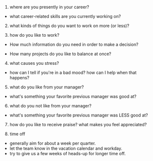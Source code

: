 1. where are you presently in your career? 

* what career-related skills are you currently working on? 

2. what kinds of things do you want to work on more (or less)? 


3. how do you like to work? 
* How much information do you need in order to make a decision? 


* How many projects do you like to balance at once? 


4. what causes you stress? 
* how can I tell if you're in a bad mood? how can I help when that happens?


5. what do you like from your manager? 


* what's something your favorite previous manager was good at?

6. what do you not like from your manager? 


* what's something your favorite previous manager was LESS good at?

7. how do you like to receive praise? what makes you feel appreciated? 
 
8. time off
* generally aim for about a week per quarter. 
* let the team know in the vacation calendar and workday.
* try to give us a few weeks of heads-up for longer time off.
